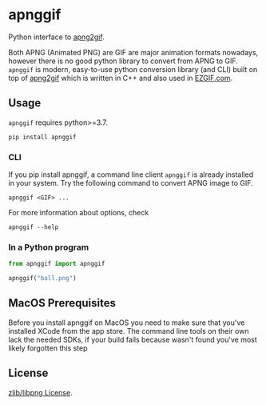 # apnggif

Python interface to [apng2gif](https://sourceforge.net/projects/apng2gif/).

Both APNG (Animated PNG) are GIF are major animation formats nowadays, however there is no good python library to convert from APNG to GIF. `apnggif` is modern, easy-to-use python conversion library (and CLI) built on top of [apng2gif](https://sourceforge.net/projects/apng2gif/) which is written in C++ and also used in [EZGIF.com](https://ezgif.com/).

## Usage

`apnggif` requires python>=3.7.

```
pip install apnggif
```

### CLI

If you pip install apnggif, a command line client `apnggif` is already installed in your system. Try the following command to convert APNG image to GIF.

```
apnggif <GIF> ...
```

For more information about options, check
```
apnggif --help
```

### In a Python program

```python
from apnggif import apnggif

apnggif("ball.png")
```

## MacOS Prerequisites 

Before you install apnggif on MacOS you need to make sure that you've installed XCode from the app store. The command line tools on their own lack the needed SDKs, if your build fails because <Vector> wasn't found you've most likely forgotten this step

## License

[zlib/libpng License](https://opensource.org/licenses/Zlib).

